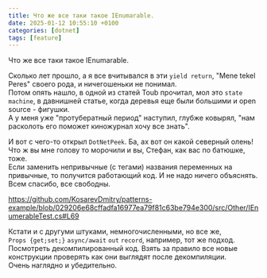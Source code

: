 ```yaml
---
title: Что же все таки такое IEnumarable.
date: 2025-01-12 10:55:10 +0100
categories: [dotnet]
tags: [feature]
---
```


Что же все таки такое IEnumarable.

Сколько лет прошло,  а я все вчитывался в эти `yield return`, "Mene tekel Peres" своего рода, и ничегошеньки не понимал.  
Потом опять  нашло, в одной из статей Toub  прочитал, мол это `state machine`, в давнишней статье,  когда деревья еще были большими и open source - фигушки.  
А у меня уже "протубератный период"  наступил,  глубже ковырял, "нам расколоть его поможет киножурнал хочу все знать".    

И вот с чего-то открыл `DotNetPeek`. Ба, ах вот он какой северный олень! Что ж вы мне голову то морочили и вы,  Стефан, как вас по батюшке, тоже.   
Если заменить непривычные (с тегами) названия переменных на привычные, то получится работающий код. И не надо ничего объяснять. Всем спасибо, все свободны.

<https://github.com/KosarevDmitry/patterns-example/blob/029206e68cffadfa16977ea79f81c63be794e300/src/Other/IEnumerableTest.cs#L69>

Кстати и с другуми штуками,  немногочисленными, но все же,  
`Props {get;set;}`
`async/await`
`out`
`record`,
например, тот же подход. Посмотреть декомпилированный код. Взять за правило все новые конструкции проверять как они выглядят после декомпиляции.  
Очень наглядно и убедительно.  
